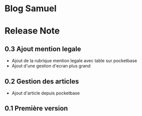 # Blog Samuel

# Release Note
## 0.3 Ajout mention legale
- Ajout de la rubrique mention legale avec table sur pocketbase
- Ajout d'une gestion d'ecran plus grand
## 0.2 Gestion des articles
- Ajout d'article depuis pocketbase
## 0.1 Première version